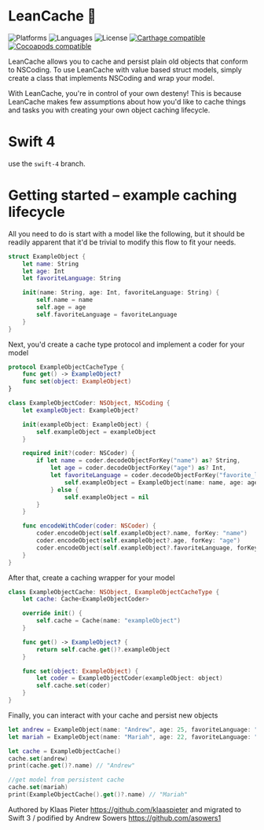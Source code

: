 # LeanCache 💁

![Platforms](https://img.shields.io/badge/platforms-iOS%20|%20watchOS%20|%20macOS%20|%20tvOS-blue.svg)
![Languages](https://img.shields.io/badge/languages-Swift%203-orange.svg)
![License](https://img.shields.io/badge/license-MIT%2FApache-blue.svg)
[![Carthage compatible](https://img.shields.io/badge/Carthage-compatible-4BC51D.svg?style=flat)][Carthage]
[![Cocoapods compatible](https://img.shields.io/badge/Cocoapods-compatible-red.svg
)][Cocoapods]

[Carthage]: https://github.com/carthage/carthage
[Cocoapods]: https://cocoapods.org

LeanCache allows you to cache and persist plain old objects that conform to NSCoding. To use LeanCache with value based struct models, simply create a class that implements NSCoding and wrap your model.

With LeanCache, you're in control of your own desteny! This is because LeanCache makes few assumptions about how you'd like to cache things and tasks you with creating your own object caching lifecycle.

# Swift 4
use the `swift-4` branch.

# Getting started – example caching lifecycle

All you need to do is start with a model like the following, but it should be readily apparent that it'd be trivial to modify this flow to fit your needs.

```swift
struct ExampleObject {
    let name: String
    let age: Int
    let favoriteLanguage: String

    init(name: String, age: Int, favoriteLanguage: String) {
        self.name = name
        self.age = age
        self.favoriteLanguage = favoriteLanguage
    }
}
```

Next, you'd create a cache type protocol and implement a coder for your model

```swift
protocol ExampleObjectCacheType {
    func get() -> ExampleObject?
    func set(object: ExampleObject)
}
```

```swift
class ExampleObjectCoder: NSObject, NSCoding {
    let exampleObject: ExampleObject?

    init(exampleObject: ExampleObject) {
        self.exampleObject = exampleObject
    }

    required init?(coder: NSCoder) {
        if let name = coder.decodeObjectForKey("name") as? String,
            let age = coder.decodeObjectForKey("age") as? Int,
            let favoriteLanguage = coder.decodeObjectForKey("favorite_language") as? String {
                self.exampleObject = ExampleObject(name: name, age: age, favoriteLanguage: favoriteLanguage)
            } else {
                self.exampleObject = nil
        }
    }

    func encodeWithCoder(coder: NSCoder) {
        coder.encodeObject(self.exampleObject?.name, forKey: "name")
        coder.encodeObject(self.exampleObject?.age, forKey: "age")
        coder.encodeObject(self.exampleObject?.favoriteLanguage, forKey: "favorite_language")
    }
}
```

After that, create a caching wrapper for your model

```swift
class ExampleObjectCache: NSObject, ExampleObjectCacheType {
    let cache: Cache<ExampleObjectCoder>

    override init() {
        self.cache = Cache(name: "exampleObject")
    }

    func get() -> ExampleObject? {
        return self.cache.get()?.exampleObject
    }

    func set(object: ExampleObject) {
        let coder = ExampleObjectCoder(exampleObject: object)
        self.cache.set(coder)
    }
}
```

Finally, you can interact with your cache and persist new objects

```swift
let andrew = ExampleObject(name: "Andrew", age: 25, favoriteLanguage: "Swift")
let mariah = ExampleObject(name: "Mariah", age: 22, favoriteLanguage: "Objective-C")

let cache = ExampleObjectCache()
cache.set(andrew)
print(cache.get()?.name) // "Andrew"

//get model from persistent cache
cache.set(mariah)
print(ExampleObjectCache().get()?.name) // "Mariah"

```

Authored by Klaas Pieter https://github.com/klaaspieter and migrated to Swift 3 / podified by Andrew Sowers https://github.com/asowers1
